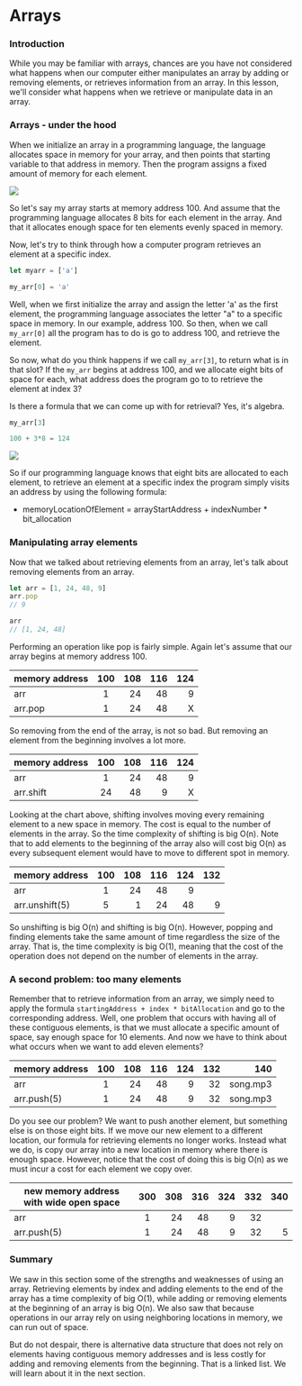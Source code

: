 # Arrays

### Introduction

While you may be familiar with arrays, chances are you have not considered what happens when our computer either manipulates an array by adding or removing elements, or retrieves information from an array.  In this lesson, we'll consider what happens when we retrieve or manipulate data in an array.

### Arrays - under the hood

When we initialize an array in a programming language, the language
allocates space in memory for your array, and then points that starting variable to that address in memory.  Then the program assigns a fixed amount of memory for each element.  

![](https://s3.amazonaws.com/learn-verified/objects-tenElementArray.gif)

So let's say my array starts at memory address 100.  And assume that the programming language allocates 8 bits for each element in the array.  And that it allocates enough space for ten elements evenly spaced in memory.

Now, let's try to think through how a computer program retrieves an element at a specific index.

```javascript
let myarr = ['a']

my_arr[0] = 'a'

```

Well, when we first initialize the array and assign the letter 'a' as the first element, the programming language associates the letter "a" to a specific space in memory.  In our example, address 100.  So then, when we call `my_arr[0]` all the program has to do is go to address 100, and retrieve the element.

So now, what do you think happens if we call `my_arr[3]`, to return what is in that slot?  If the `my_arr` begins at address 100, and we allocate eight bits of space for each, what address does the program go to to retrieve the element at index 3?

Is there a formula that we can come up with for retrieval?  Yes, it's algebra.

```javascript
my_arr[3]

100 + 3*8 = 124
```

![](https://s3-us-west-2.amazonaws.com/curriculum-content/web-development/algorithms/mailboxes.jpg)



So if our programming language knows that eight bits are allocated to each element, to retrieve an element at a specific index the program simply visits an address by using the following formula:

* memoryLocationOfElement = arrayStartAddress + indexNumber * bit_allocation

### Manipulating array elements

Now that we talked about retrieving elements from an array, let's talk about removing elements from an array.

```javascript
let arr = [1, 24, 48, 9]
arr.pop  
// 9

arr
// [1, 24, 48]
```

Performing an operation like pop is fairly simple. Again let's assume that our array begins at memory address 100.

| memory address  |100  | 108  | 116 | 124 |
| ----            |:---:| ----:|----:|----:|
| arr             |  1  |  24  |  48 | 9
| arr.pop         |  1  |  24  |  48 | X

So removing from the end of the array, is not so bad.  But removing an element from the beginning involves a lot more.  

| memory address  |100  | 108  | 116 | 124 |
| ----            |:---:| ----:|----:|----:|
| arr             |  1  |  24  |  48 | 9
| arr.shift     | 24   |  48  | 9  | X


Looking at the chart above, shifting involves moving every remaining element to a new space in memory.  The cost is equal to the number of elements in the array.  So the time complexity of shifting is big O(n).  Note that to add elements to the beginning of the array also will cost big O(n) as every subsequent element would have to move to different spot in memory.

| memory address  |100  | 108  | 116 | 124 | 132
| ----            |:---:| ----:|----:|----:|----:|
| arr             |  1  |  24  |  48 | 9   |
| arr.unshift(5)  |  5   | 1   | 24  | 48  | 9

So unshifting is big O(n) and shifting is big O(n).  However, popping and finding elements take the same amount of time regardless the size of the array.  That is, the time complexity is big O(1), meaning that the cost of the operation does not depend on the number of elements in the array.

### A second problem: too many elements

Remember that to retrieve information from an array, we simply need to apply the formula `startingAddress + index * bitAllocation` and go to the corresponding address.  Well, one problem that occurs with having all of these contiguous elements, is that we must allocate a specific amount of space, say enough space for 10 elements.  And now we have to think about what occurs when we want to add eleven elements?

| memory address  |100  | 108  | 116 | 124 | 132 | 140
| ----            |:---:| ----:|----:|----:|----:|----:|
| arr             |  1  |  24  |  48 | 9   | 32  | song.mp3
| arr.push(5)     |  1  |  24  |  48 | 9   | 32  | song.mp3

Do you see our problem?  We want to push another element, but something else is on those eight bits.  If we move our new element to a different location, our formula for retrieving elements no longer works.  Instead what we do, is copy our array into a new location in memory where there is enough space.  However, notice that the cost of doing this is big O(n) as we must incur a cost for each element we copy over.  

| new memory address with wide open space |300  | 308  | 316 | 324 | 332 | 340
| ----            |:---:| ----:|----:|----:|----:|----:|
| arr             |  1  |  24  |  48 | 9   | 32  |
| arr.push(5)     |  1  |  24  |  48 | 9   | 32  | 5

### Summary
We saw in this section some of the strengths and weaknesses of using an array.  Retrieving elements by index and adding elements to the end of the array has a time complexity of big O(1), while adding or removing elements at the beginning of an array is big O(n).  We also saw that because operations in our array rely on using neighboring locations in memory, we can run out of space.

But do not despair, there is alternative data structure that does not rely on elements having contiguous memory addresses and is less costly for adding and removing elements from the beginning. That is a linked list.  We will learn about it in the next section.
